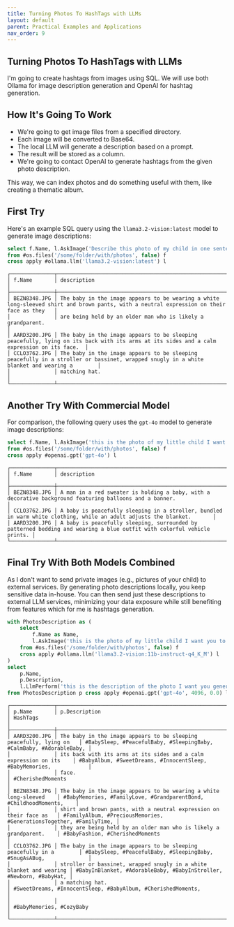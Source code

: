 ```yaml
---
title: Turning Photos To HashTags with LLMs
layout: default
parent: Practical Examples and Applications
nav_order: 9
---
```


## Turning Photos To HashTags with LLMs

I'm going to create hashtags from images using SQL. We will use both Ollama for image description generation and OpenAI for hashtag generation.

## How It's Going To Work
- We're going to get image files from a specified directory.
- Each image will be converted to Base64.
- The local LLM will generate a description based on a prompt.
- The result will be stored as a column.
- We're going to contact OpenAI to generate hashtags from the given photo description.

This way, we can index photos and do something useful with them, like creating a thematic album.

## First Try
Here's an example SQL query using the `llama3.2-vision:latest` model to generate image descriptions:

```sql
select f.Name, l.AskImage('Describe this photo of my child in one sentence.', f.Base64File()) as description 
from #os.files('/some/folder/with/photos', false) f 
cross apply #ollama.llm('llama3.2-vision:latest') l
```

```
┌──────────────┬───────────────────────────────────────────────────────────────────────────────────────────────────────────────────────────────────────────┐
│ f.Name       │ description                                                                                                                               │
├──────────────┼───────────────────────────────────────────────────────────────────────────────────────────────────────────────────────────────────────────┤
│ BEZN8348.JPG │ The baby in the image appears to be wearing a white long-sleeved shirt and brown pants, with a neutral expression on their face as they   │
│              │ are being held by an older man who is likely a grandparent.                                                                               │
│ AARD3200.JPG │ The baby in the image appears to be sleeping peacefully, lying on its back with its arms at its sides and a calm expression on its face.  │
│ CCLO3762.JPG │ The baby in the image appears to be sleeping peacefully in a stroller or bassinet, wrapped snugly in a white blanket and wearing a        │
│              │ matching hat.                                                                                                                             │
└──────────────┴───────────────────────────────────────────────────────────────────────────────────────────────────────────────────────────────────────────┘
```

## Another Try With Commercial Model
For comparison, the following query uses the `gpt-4o` model to generate image descriptions:

```sql
select f.Name, l.AskImage('this is the photo of my little child I want you to describe. Be conscise, use only single statement.', f.Base64File()) as description 
from #os.files('/some/folder/with/photos', false) f 
cross apply #openai.gpt('gpt-4o') l
```

```
┌──────────────┬────────────────────────────────────────────────────────────────────────────────────────────────────────────────────────────────────────┐
│ f.Name       │ description                                                                                                            │
├──────────────┼────────────────────────────────────────────────────────────────────────────────────────────────────────────────────────────────────────┤
│ BEZN8348.JPG │ A man in a red sweater is holding a baby, with a decorative background featuring balloons and a banner.                │
│ CCLO3762.JPG │ A baby is peacefully sleeping in a stroller, bundled in warm white clothing, while an adult adjusts the blanket.       │
│ AARD3200.JPG │ A baby is peacefully sleeping, surrounded by patterned bedding and wearing a blue outfit with colorful vehicle prints. │
└──────────────┴────────────────────────────────────────────────────────────────────────────────────────────────────────────────────────┘
```

## Final Try With Both Models Combined
As I don't want to send private images (e.g., pictures of your child) to external services. By generating photo descriptions locally, you keep sensitive data in-house. You can then send just these descriptions to external LLM services, minimizing your data exposure while still benefiting from features which for me is hashtags generation.

```sql
with PhotosDescription as (
    select 
        f.Name as Name, 
        l.AskImage('this is the photo of my little child I want you to describe. Be conscise, use only single statement.', f.Base64File()) as Description 
    from #os.files('/some/folder/with/photos', false) f 
    cross apply #ollama.llm('llama3.2-vision:11b-instruct-q4_K_M') l
)
select
    p.Name,
    p.Description,
    l.LlmPerform('this is the description of the photo I want you generate hashtags for. It comes from my child photo album. Return only hashtags separated with comma (#something, #somethingElse). Comma is very important to separate hashtags. Dont forget about it. No description or explanation.', p.Description) as HashTags
from PhotosDescription p cross apply #openai.gpt('gpt-4o', 4096, 0.0) l
```

```
┌──────────────┬─────────────────────────────────────────────────────────────────────┬─────────────────────────────────────────────────────────────────────┐
│ p.Name       │ p.Description                                                       │ HashTags                                                            │
├──────────────┼─────────────────────────────────────────────────────────────────────┼─────────────────────────────────────────────────────────────────────┤
│ AARD3200.JPG │ The baby in the image appears to be sleeping peacefully, lying on   │ #BabySleep, #PeacefulBaby, #SleepingBaby, #CalmBaby, #AdorableBaby, │
│              │ its back with its arms at its sides and a calm expression on its    │ #BabyAlbum, #SweetDreams, #InnocentSleep, #BabyMemories,            │
│              │ face.                                                               │ #CherishedMoments                                                   │
│ BEZN8348.JPG │ The baby in the image appears to be wearing a white long-sleeved    │ #BabyMemories, #FamilyLove, #GrandparentBond, #ChildhoodMoments,    │
│              │ shirt and brown pants, with a neutral expression on their face as   │ #FamilyAlbum, #PreciousMemories, #GenerationsTogether, #FamilyTime, │
│              │ they are being held by an older man who is likely a grandparent.    │ #BabyFashion, #CherishedMoments                                     │
│ CCLO3762.JPG │ The baby in the image appears to be sleeping peacefully in a        │ #BabySleep, #PeacefulBaby, #SleepingBaby, #SnugAsABug,              │
│              │ stroller or bassinet, wrapped snugly in a white blanket and wearing │ #BabyInBlanket, #AdorableBaby, #BabyInStroller, #Newborn, #BabyHat, │
│              │ a matching hat.                                                     │ #SweetDreams, #InnocentSleep, #BabyAlbum, #CherishedMoments,        │
│              │                                                                     │ #BabyMemories, #CozyBaby                                            │
└──────────────┴─────────────────────────────────────────────────────────────────────┴─────────────────────────────────────────────────────────────────────┘
```
